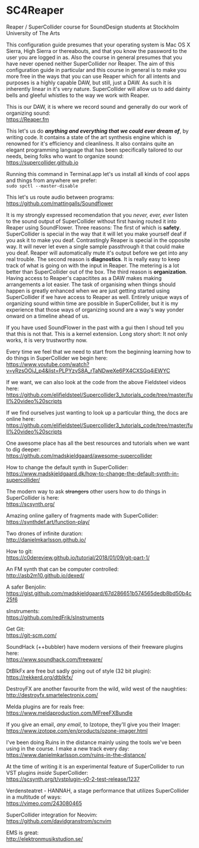 # SC4Reaper

Reaper / SuperCollider course for SoundDesign students at Stockholm University of The Arts

This configuration guide presumes that your operating system is Mac OS X Sierra, High Sierra or thereabouts, and that you know the password to the user you are logged in as. Also the course in general presumes that you have never opened neither SuperCollider nor Reaper. The aim of this configuration guide in particular and this course in general is to make you more free in the ways that you can use Reaper which for all intents and purposes is a highly capable DAW, but still, just a DAW. As such it is inherently linear in it's very nature. SuperCollider will allow us to add dainty bells and gleeful whistles to the way we work with Reaper.

This is our DAW, it is where we record sound and generally do our work of organizing sound:  
https://Reaper.fm 

This let's us do **_anything and everything that we could ever dream of_**, by writing code. It contains a state of the art synthesis engine which is renowned for it's efficiency and cleanliness. It also contains quite an elegant programming language that has been specifically tailored to our needs, being folks who want to organize sound:  
https://supercollider.github.io 

Running this command in Terminal.app let's us install all kinds of cool apps and things from anywhere we prefer:  
`sudo spctl --master-disable`

This let's us route audio between programs:  
https://github.com/mattingalls/Soundflower 

It is my strongly expressed recomendation that you _never, ever, ever_ listen to the sound output of SuperCollider without first having routed it into Reaper using SoundFlower. Three reasons: The first of which is **safety**. SuperCollider is special in the way that it will let you make yourself deaf if you ask it to make you deaf. Contrastingly Reaper is special in the opposite way. It will never let even a single sample passthrough it that could make you deaf. Reaper will automatically mute it's output before we get into any real trouble. The second reason is **diagnostics**. It is really easy to keep track of what is going on with the input in Reaper. The metering is a lot better than SuperCollider out of the box. The third reason is **organization**. Having access to Reaper's capacitites as a DAW makes making arrangements a lot easier. The task of organising when things should happen is greatly enhanced when we are just getting started using SuperCollider if we have access to Reaper as well. Entirely unique ways of organizing sound within time are possible in SuperCollider, but it is my experience that those ways of organizing sound are a way's way yonder onward on a timeline ahead of us.  

If you have used SoundFlower in the past with a gui then I shoud tell you that this is not that. This is a kernel extension. Long story short: It not only works, it is very trustworthy now.

Every time we feel that we need to start from the beginning learning how to do things in SuperCollider we begin here:  
https://www.youtube.com/watch?v=yRzsOOiJ_p4&list=PLPYzvS8A_rTaNDweXe6PX4CXSGq4iEWYC

If we want, we can also look at the code from the above Fieldsteel videos here:  
https://github.com/elifieldsteel/Supercollider3_tutorials_code/tree/master/full%20video%20scripts

If we find ourselves just wanting to look up a particular thing, the docs are online here:  
https://github.com/elifieldsteel/Supercollider3_tutorials_code/tree/master/full%20video%20scripts

One awesome place has all the best resources and tutorials when we want to dig deeper:  
https://github.com/madskjeldgaard/awesome-supercollider

How to change the default synth in SuperCollider:  
https://www.madskjeldgaard.dk/how-to-change-the-default-synth-in-supercollider/

The modern way to ask ~~strangers~~ other users how to do things in SuperCollider is here:  
https://scsynth.org/

Amazing online gallery of fragments made with SuperCollider:  
https://synthdef.art/function-play/

Two drones of infinite duration:  
http://danielmkarlsson.github.io/

How to git:  
https://c0dereview.github.io/tutorial/2018/01/09/git-part-1/

An FM synth that can be computer controlled:  
http://asb2m10.github.io/dexed/

A safer Benjolin:  
https://gist.github.com/madskjeldgaard/67d286651b574565dedb8bd50b4c25f6

sInstruments:  
https://github.com/redFrik/sInstruments 

Get Git:  
https://git-scm.com/

SoundHack (++bubbler) have modern versions of their freeware plugins here:  
https://www.soundhack.com/freeware/

DtBlkFx are free but sadly going out of style (32 bit plugin):  
https://rekkerd.org/dtblkfx/

DestroyFX are another favourite from the wild, wild west of the naughties:  
http://destroyfx.smartelectronix.com/

Melda plugins are for reals free:  
https://www.meldaproduction.com/MFreeFXBundle

If you give an email, _any email_, to Izotope, they'll give you their Imager:  
https://www.izotope.com/en/products/ozone-imager.html  

I've been doing Ruins in the distance mainly using the tools we've been using in the course. I make a new track every day:   
https://www.danielmkarlsson.com/ruins-in-the-distance/

At the time of writing it is an experimental feature of SuperCollider to run VST plugins _inside_ SuperCollider:  
https://scsynth.org/t/vstplugin-v0-2-test-release/1237

Verdensteatret - HANNAH, a stage performance that utilizes SuperCollider in a multitude of ways:   
https://vimeo.com/243080465

SuperCollider integration for Neovim:  
https://github.com/davidgranstrom/scnvim

EMS is great:   
http://elektronmusikstudion.se/
